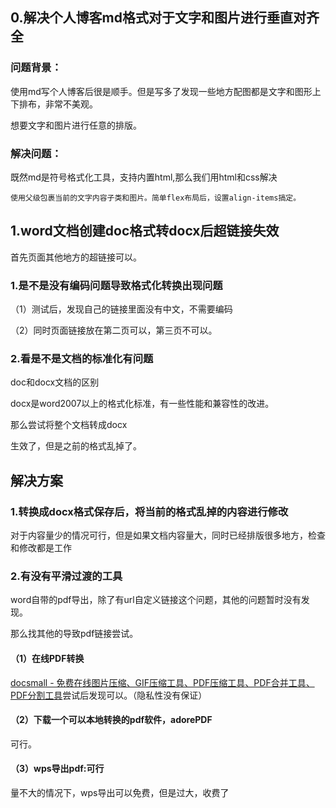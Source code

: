 







## 0.解决个人博客md格式对于文字和图片进行垂直对齐全

### 问题背景：

使用md写个人博客后很是顺手。但是写多了发现一些地方配图都是文字和图形上下排布，非常不美观。



想要文字和图片进行任意的排版。

### 解决问题：

既然md是符号格式化工具，支持内置html,那么我们用html和css解决

~~~
使用父级包裹当前的文字内容子类和图片。简单flex布局后，设置align-items搞定。
~~~



## 1.word文档创建doc格式转docx后超链接失效



首先页面其他地方的超链接可以。



### 1.是不是没有编码问题导致格式化转换出现问题

（1）测试后，发现自己的链接里面没有中文，不需要编码

（2）同时页面链接放在第二页可以，第三页不可以。



### 2.看是不是文档的标准化有问题

doc和docx文档的区别

docx是word2007以上的格式化标准，有一些性能和兼容性的改进。

那么尝试将整个文档转成docx

生效了，但是之前的格式乱掉了。



## 解决方案

### 1.转换成docx格式保存后，将当前的格式乱掉的内容进行修改

对于内容量少的情况可行，但是如果文档内容量大，同时已经排版很多地方，检查和修改都是工作



### 2.有没有平滑过渡的工具

word自带的pdf导出，除了有url自定义链接这个问题，其他的问题暂时没有发现。

那么找其他的导致pdf链接尝试。

#### （1）在线PDF转换

[docsmall - 免费在线图片压缩、GIF压缩工具、PDF压缩工具、PDF合并工具、PDF分割工具](https://docsmall.com/)尝试后发现可以。（隐私性没有保证）





#### （2）下载一个可以本地转换的pdf软件，adorePDF

可行。



#### （3）wps导出pdf:可行

量不大的情况下，wps导出可以免费，但是过大，收费了






